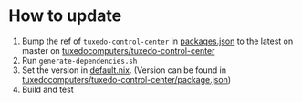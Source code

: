 # How to update

1. Bump the ref of `tuxedo-control-center` in [packages.json](./packages.json) to the latest on master on [tuxedocomputers/tuxedo-control-center](https://github.com/tuxedocomputers/tuxedo-control-center)
2. Run `generate-dependencies.sh`
3. Set the version in [default.nix](./default.nix). (Version can be found in [tuxedocomputers/tuxedo-control-center/package.json](https://github.com/tuxedocomputers/tuxedo-control-center/blob/master/package.json))
4. Build and test
